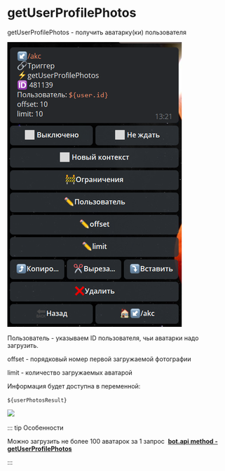 # getUserProfilePhotos

getUserProfilePhotos - получить аватарку(ки) пользователя

![](./1.png)

Пользователь - указываем ID пользователя, чьи аватарки надо загрузить.

offset - порядковый номер первой загружаемой фотографии

limit - количество загружаемых аватарой

Информация будет доступна в переменной:

```${userPhotosResult}```

![](./2.png)

::: tip  Особенности

Можно загрузить не более 100 аватарок за 1 запрос
️
[**bot.api method - getUserProfilePhotos**](https://core.telegram.org/bots/api#getuserprofilephotos)

:::





